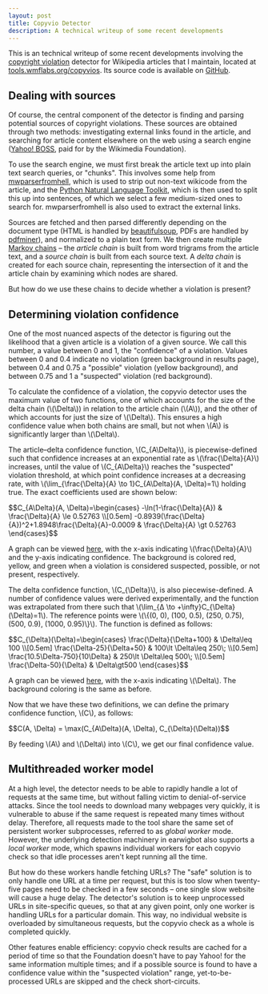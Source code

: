 ```yaml
---
layout: post
title: Copyvio Detector
description: A technical writeup of some recent developments
---
```


This is an technical writeup of some recent developments involving the
[copyright violation](//en.wikipedia.org/wiki/WP:COPYVIO) detector for
Wikipedia articles that I maintain, located at
[tools.wmflabs.org/copyvios](//tools.wmflabs.org/copyvios). Its source code is
available on [GitHub](//github.com/earwig/copyvios).

## Dealing with sources

Of course, the central component of the detector is finding and parsing
potential sources of copyright violations. These sources are obtained through
two methods: investigating external links found in the article, and searching
for article content elsewhere on the web using a search engine
([Yahoo! BOSS](//developer.yahoo.com/boss/search/), paid for by the Wikimedia
Foundation).

To use the search engine, we must first break the article text up into plain
text search queries, or "chunks". This involves some help from
[mwparserfromhell](//github.com/earwig/mwparserfromhell), which is used to
strip out non-text wikicode from the article, and the [Python Natural Language
Toolkit](http://www.nltk.org/), which is then used to split this up into
sentences, of which we select a few medium-sized ones to search for.
mwparserfromhell is also used to extract the external links.

Sources are fetched and then parsed differently depending on the document type
(HTML is handled by
[beautifulsoup](http://www.crummy.com/software/BeautifulSoup/), PDFs are
handled by [pdfminer](http://www.unixuser.org/~euske/python/pdfminer/)), and
normalized to a plain text form. We then create multiple
[Markov chains](https://en.wikipedia.org/wiki/Markov_chain) – the *article
chain* is built from word trigrams from the article text, and a *source chain*
is built from each source text. A *delta chain* is created for each source
chain, representing the intersection of it and the article chain by examining
which nodes are shared.

But how do we use these chains to decide whether a violation is present?

## Determining violation confidence

One of the most nuanced aspects of the detector is figuring out the likelihood
that a given article is a violation of a given source. We call this number, a
value between 0 and 1, the "confidence" of a violation. Values between 0 and
0.4 indicate no violation (green background in results page), between 0.4 and
0.75 a "possible" violation (yellow background), and between 0.75 and 1 a
"suspected" violation (red background).

To calculate the confidence of a violation, the copyvio detector uses the
maximum value of two functions, one of which accounts for the size of the delta
chain (<span>\\(\Delta\\)</span>) in relation to the article chain
(<span>\\(A\\)</span>), and the other of which accounts for just the size of
<span>\\(\Delta\\)</span>. This ensures a high confidence value when both
chains are small, but not when <span>\\(A\\)</span> is significantly larger
than <span>\\(\Delta\\)</span>.

The article–delta confidence function, <span>\\(C_{A\Delta}\\)</span>, is
piecewise-defined such that confidence increases at an exponential rate as
<span>\\(\frac{\Delta}{A}\\)</span> increases, until the value of
<span>\\(C_{A\Delta}\\)</span> reaches the "suspected" violation threshold, at
which point confidence increases at a decreasing rate, with
<span>\\(\lim_{\frac{\Delta}{A} \to 1}C\_{A\Delta}(A, \Delta)=1\\)</span>
holding true. The exact coefficients used are shown below:

<div>$$C_{A\Delta}(A, \Delta)=\begin{cases} -\ln(1-\frac{\Delta}{A}) &
\frac{\Delta}{A} \le 0.52763 \\[0.5em]
-0.8939(\frac{\Delta}{A})^2+1.8948\frac{\Delta}{A}-0.0009 &
\frac{\Delta}{A} \gt 0.52763 \end{cases}$$</div>

A graph can be viewed [here](/static/article-delta_confidence_function.pdf),
with the x-axis indicating <span>\\(\frac{\Delta}{A}\\)</span> and the y-axis
indicating confidence. The background is colored red, yellow, and green when a
violation is considered suspected, possible, or not present, respectively.

The delta confidence function, <span>\\(C_{\Delta}\\)</span>, is also
piecewise-defined. A number of confidence values were derived experimentally,
and the function was extrapolated from there such that
<span>\\(\lim_{Δ \to +\infty}C\_{\Delta}(\Delta)=1\\)</span>. The reference
points were <span>\\(\\{(0, 0), (100, 0.5), (250, 0.75), (500, 0.9),
(1000, 0.95)\\}\\)</span>. The function is defined as follows:

<div>$$C_{\Delta}(\Delta)=\begin{cases} \frac{\Delta}{\Delta+100} & \Delta\leq
100 \\[0.5em] \frac{\Delta-25}{\Delta+50} &  100\lt \Delta\leq 250\; \\[0.5em]
\frac{10.5\Delta-750}{10\Delta} & 250\lt \Delta\leq 500\; \\[0.5em]
\frac{\Delta-50}{\Delta} & \Delta\gt500 \end{cases}$$</div>

A graph can be viewed [here](/static/delta_confidence_function.pdf), with the
x-axis indicating <span>\\(\Delta\\)</span>. The background coloring is the
same as before.

Now that we have these two definitions, we can define the primary confidence
function, <span>\\(C\\)</span>, as follows:

<div>$$C(A, \Delta) = \max(C_{A\Delta}(A, \Delta), C_{\Delta}(\Delta))$$</div>

By feeding <span>\\(A\\)</span> and <span>\\(\Delta\\)</span> into
<span>\\(C\\)</span>, we get our final confidence value.

## Multithreaded worker model

At a high level, the detector needs to be able to rapidly handle a lot of
requests at the same time, but without falling victim to denial-of-service
attacks. Since the tool needs to download many webpages very quickly, it is
vulnerable to abuse if the same request is repeated many times without delay.
Therefore, all requests made to the tool share the same set of persistent
worker subprocesses, referred to as *global worker* mode. However, the
underlying detection machinery in earwigbot also supports a *local worker*
mode, which spawns individual workers for each copyvio check so that idle
processes aren't kept running all the time.

But how do these workers handle fetching URLs? The "safe" solution is to only
handle one URL at a time per request, but this is too slow when twenty-five
pages need to be checked in a few seconds – one single slow website will cause
a huge delay. The detector's solution is to keep unprocessed URLs in
site-specific queues, so that at any given point, only one worker is handling
URLs for a particular domain. This way, no individual website is overloaded by
simultaneous requests, but the copyvio check as a whole is completed quickly.

Other features enable efficiency: copyvio check results are cached for a period
of time so that the Foundation doesn't have to pay Yahoo! for the same
information multiple times; and if a possible source is found to have a
confidence value within the "suspected violation" range, yet-to-be-processed
URLs are skipped and the check short-circuits.
